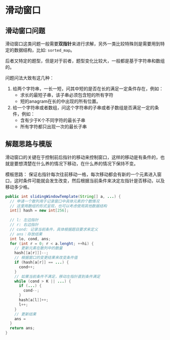 # 滑动窗口

## 滑动窗口问题

滑动窗口这类问题一般需要**双指针**来进行求解，另外一类比较特殊则是需要用到特定的数据结构，比如: `sorted_map`。

后者又特定的题型，但是对于前者，题型变化比较大，一般都是基于字符串和数组的。

问题问法大致有这几种：

1. 给两个字符串，一长一短，问其中短的是否在长的满足一定条件存在，例如：
   - 求长的最短子串，该子串必须包含短的所有字符
   - 短的anagram在长的中出现的所有位置。
2. 给一个字符串或者数组，问这个字符串的子串或者子数组是否满足一定的条件，例如：
   - 含有少于K个不同字符的最长子串
   - 所有字符都只出现一次的最长子串

## 解题思路与模版

滑动窗口的关键在于控制前后指针的移动来控制窗口，这样的移动是有条件的，也就是要想清楚在什么养的情况下移动，在什么养的情况下保持不变。

模板思路： 保证右指针每次往前移动一格，每次移动都会有新的一个元素进入窗口，这时条件可能就会发生改变，然后根据当前条件来决定左指针是否移动，以及移动多少格。

```java
public int slidingWindowTemplate(String[] a, ...) {
  // 申请一个散列用于记录窗口中具体元素的个数情况
  // 这里用数组的形式呈现，也可以考虑使用其他数据结构
  int[] hash = new int[256];
  
  // l: 左边指针
  // r: 右边指针
  // cond: 记录当前条件，具体根据题目要求来定义
  // ans：存放结果
  int lo, cond, ans;
  for (int r = 0; r < a.lenght; ++hi) {
    // 更新元素在散列中的数量
    hash[[a[r]]]--;
    // 根据窗口的变更结果来改变条件值
    if (hash[a[r]] == ...) {
      cond++;
    }
   	// 如果当前条件不满足，移动左指针直到条件满足
    while (cond > K || ...) {
      if (...) {
        cond--;
      }
      hash[a[l]]++;
      l++;
    }
    // 更新结果
    ans = 
  }
  return ans;
}

```

